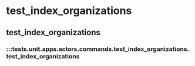 # test_index_organizations

## test_index_organizations

### :::tests.unit.apps.actors.commands.test_index_organizations.test_index_organizations

